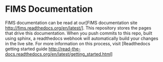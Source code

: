 # FIMS Documentation
FIMS documentation can be read at our[FIMS documentation site http://fims.readthedocs.org/en/latest/].  This 
repository stores the pages that drive this documentation.   When you push commits to this repo, built using sphinx, 
a readthedocs webhook will automatically build your changes in the live site.  For more information on this process,
visit [Readthedocs getting started guide http://read-the-docs.readthedocs.org/en/latest/getting_started.html]
